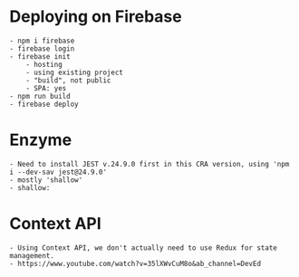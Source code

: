 # Deploying on Firebase

    - npm i firebase
    - firebase login
    - firebase init
        - hosting
        - using existing project
        - "build", not public
        - SPA: yes
    - npm run build
    - firebase deploy

# Enzyme

    - Need to install JEST v.24.9.0 first in this CRA version, using 'npm i --dev-sav jest@24.9.0'
    - mostly 'shallow'
    - shallow:

# Context API

    - Using Context API, we don't actually need to use Redux for state management.
    - https://www.youtube.com/watch?v=35lXWvCuM8o&ab_channel=DevEd

